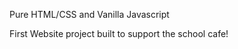 Pure HTML/CSS and Vanilla Javascript

First Website project built to support the school cafe!














